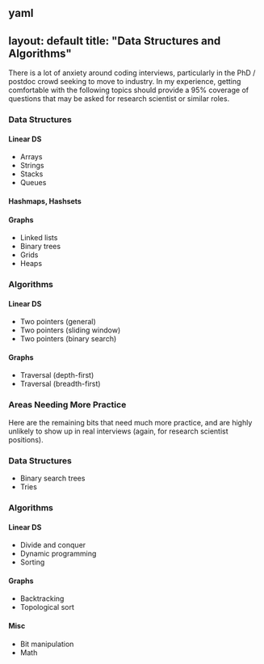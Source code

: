yaml
---
layout: default
title: "Data Structures and Algorithms"
---

There is a lot of anxiety around coding interviews, particularly in the PhD / postdoc crowd seeking to move to industry. In my experience, getting comfortable with the following topics should provide a 95% coverage of questions that may be asked for research scientist or similar roles.

### Data Structures

#### Linear DS
- Arrays
- Strings
- Stacks
- Queues

#### Hashmaps, Hashsets

#### Graphs
- Linked lists
- Binary trees
- Grids
- Heaps

### Algorithms

#### Linear DS
- Two pointers (general)
- Two pointers (sliding window)
- Two pointers (binary search)

#### Graphs
- Traversal (depth-first)
- Traversal (breadth-first)

### Areas Needing More Practice

Here are the remaining bits that need much more practice, and are highly unlikely to show up in real interviews (again, for research scientist positions).

### Data Structures

- Binary search trees
- Tries

### Algorithms

#### Linear DS
- Divide and conquer
- Dynamic programming
- Sorting

#### Graphs
- Backtracking
- Topological sort

#### Misc
- Bit manipulation
- Math
